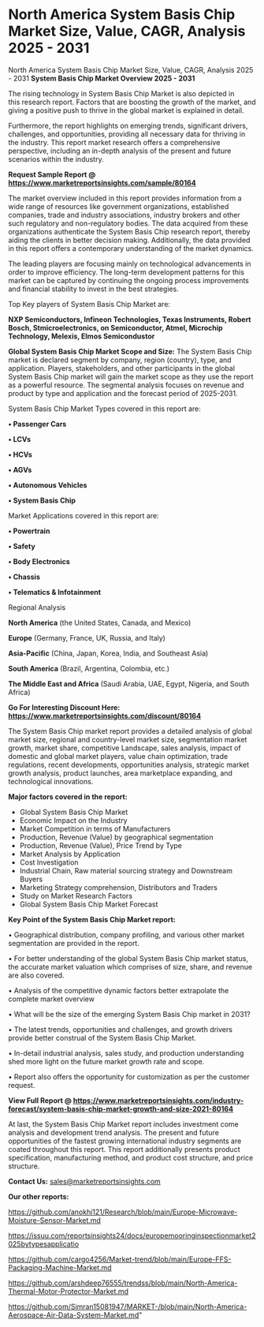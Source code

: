 # North America System Basis Chip Market Size, Value, CAGR, Analysis 2025 - 2031
 North America System Basis Chip Market Size, Value, CAGR, Analysis 2025 - 2031
<Strong> System Basis Chip Market Overview 2025 - 2031</strong>

The rising technology in System Basis Chip Market is also depicted in this research report. Factors that are boosting the growth of the market, and giving a positive push to thrive in the global market is explained in detail.

Furthermore, the report highlights on emerging trends, significant drivers, challenges, and opportunities, providing all necessary data for thriving in the industry. This report market research offers a comprehensive perspective, including an in-depth analysis of the present and future scenarios within the industry.

<strong>Request Sample Report @ <a href=https://www.marketreportsinsights.com/sample/80164>https://www.marketreportsinsights.com/sample/80164</a></strong>

The market overview included in this report provides information from a wide range of resources like government organizations, established companies, trade and industry associations, industry brokers and other such regulatory and non-regulatory bodies. The data acquired from these organizations authenticate the System Basis Chip research report, thereby aiding the clients in better decision making. Additionally, the data provided in this report offers a contemporary understanding of the market dynamics.

The leading players are focusing mainly on technological advancements in order to improve efficiency. The long-term development patterns for this market can be captured by continuing the ongoing process improvements and financial stability to invest in the best strategies.

Top Key players of System Basis Chip Market are:

<strong>NXP Semiconductors, Infineon Technologies, Texas Instruments, Robert Bosch, Stmicroelectronics, on Semiconductor, Atmel, Microchip Technology, Melexis, Elmos Semicondustor</strong>

<strong><b>Global System Basis Chip Market Scope and Size:</b></strong>
The System Basis Chip market is declared segment by company, region (country), type, and application. Players, stakeholders, and other participants in the global System Basis Chip market will gain the market scope as they use the report as a powerful resource. The segmental analysis focuses on revenue and product by type and application and the forecast period of 2025-2031.

System Basis Chip Market Types covered in this report are:

<strong>• Passenger Cars

• LCVs

• HCVs

• AGVs

• Autonomous Vehicles

• System Basis Chip</strong>

Market Applications covered in this report are:

<strong>• Powertrain

• Safety

• Body Electronics

• Chassis

• Telematics & Infotainment</strong> 

Regional Analysis

<strong>North America</strong> (the United States, Canada, and Mexico)

<strong>Europe</strong> (Germany, France, UK, Russia, and Italy)

<strong>Asia-Pacific</strong> (China, Japan, Korea, India, and Southeast Asia)

<strong>South America</strong> (Brazil, Argentina, Colombia, etc.)

<strong>The Middle East and Africa</strong> (Saudi Arabia, UAE, Egypt, Nigeria, and South Africa)

<strong>Go For Interesting Discount Here: <a href=https://www.marketreportsinsights.com/discount/80164>https://www.marketreportsinsights.com/discount/80164</a></strong>

The System Basis Chip market report provides a detailed analysis of global market size, regional and country-level market size, segmentation market growth, market share, competitive Landscape, sales analysis, impact of domestic and global market players, value chain optimization, trade regulations, recent developments, opportunities analysis, strategic market growth analysis, product launches, area marketplace expanding, and technological innovations.

<strong><b>Major factors covered in the report:</b></strong>
<ul>
  <li>Global System Basis Chip Market </li>
  <li>Economic Impact on the Industry</li>
  <li>Market Competition in terms of Manufacturers</li>
  <li>Production, Revenue (Value) by geographical segmentation</li>
  <li>Production, Revenue (Value), Price Trend by Type</li>
  <li>Market Analysis by Application</li>
  <li>Cost Investigation</li>
  <li>Industrial Chain, Raw material sourcing strategy and Downstream Buyers</li>
  <li>Marketing Strategy comprehension, Distributors and Traders</li>
  <li>Study on Market Research Factors</li>
  <li>Global System Basis Chip Market Forecast</li>
</ul>

<strong><b>Key Point of the System Basis Chip Market report:</b></strong>

• Geographical distribution, company profiling, and various other market segmentation are provided in the report.

• For better understanding of the global System Basis Chip market status, the accurate market valuation which comprises of size, share, and revenue are also covered.

• Analysis of the competitive dynamic factors better extrapolate the complete market overview

• What will be the size of the emerging System Basis Chip market in 2031?

• The latest trends, opportunities and challenges, and growth drivers provide better construal of the System Basis Chip Market.

• In-detail industrial analysis, sales study, and production understanding shed more light on the future market growth rate and scope.

• Report also offers the opportunity for customization as per the customer request.

<strong><b>View Full Report @ <a href=https://www.marketreportsinsights.com/industry-forecast/system-basis-chip-market-growth-and-size-2021-80164>https://www.marketreportsinsights.com/industry-forecast/system-basis-chip-market-growth-and-size-2021-80164</a></b></strong>


At last, the System Basis Chip Market report includes investment come analysis and development trend analysis. The present and future opportunities of the fastest growing international industry segments are coated throughout this report. This report additionally presents product specification, manufacturing method, and product cost structure, and price structure.

<strong>Contact Us:</strong>
sales@marketreportsinsights.com

<strong>Our other reports:</strong>

<a href=https://github.com/anokhi121/Research/blob/main/Europe-Microwave-Moisture-Sensor-Market.md>https://github.com/anokhi121/Research/blob/main/Europe-Microwave-Moisture-Sensor-Market.md</a>

<a href=https://issuu.com/reportsinsights24/docs/europemooringinspectionmarket2025bytypesapplicatio>https://issuu.com/reportsinsights24/docs/europemooringinspectionmarket2025bytypesapplicatio</a>

<a href=https://github.com/cargo4256/Market-trend/blob/main/Europe-FFS-Packaging-Machine-Market.md>https://github.com/cargo4256/Market-trend/blob/main/Europe-FFS-Packaging-Machine-Market.md</a>

<a href=https://github.com/arshdeep76555/trendss/blob/main/North-America-Thermal-Motor-Protector-Market.md>https://github.com/arshdeep76555/trendss/blob/main/North-America-Thermal-Motor-Protector-Market.md</a>

<a href=https://github.com/Simran15081947/MARKET-/blob/main/North-America-Aerospace-Air-Data-System-Market.md>https://github.com/Simran15081947/MARKET-/blob/main/North-America-Aerospace-Air-Data-System-Market.md</a>"
